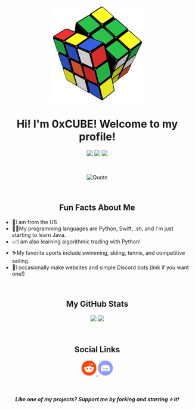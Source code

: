 <p align="center">
  <img src="images/Small-Cube.png" />
</p align="center">

<h1 align="center">Hi! I'm 0xCUBE! Welcome to my profile!</h1>
<p align="center">
 
 <img src="https://badges.pufler.dev/visits/0xCUB3/0xCUB3"/> 
 <!-- <img src="https://badges.pufler.dev/years/ritik307"/> -->
 <img src="https://badges.pufler.dev/repos/0xCUB3"/>
 <img src="https://badges.pufler.dev/commits/yearly/0xCUB3" />

</p>
<br>

<p align="center">
  <img src="https://quotes-github-readme.vercel.app/api?type=horizontal&theme=dark" alt="Quote" />
</p align="center">
<br>

<h2 align="center">Fun Facts About Me</h2>
<p>
  <ul>
    <li>🧍I am from the US</li>
    <li>👨‍💻My programming languages are Python, Swift, .sh, and I'm just starting to learn Java.</li>
    <li>📈I am also learning algorithmic trading with Python!</li>
    <li>⛷️My favorite sports include swimming, skiing, tennis, and competitive sailing.</li>
    <li>🤖I occasionally make websites and simple Discord bots (lmk if you want one!)</li>
  </ul>
</p>
<br>

<h2 align="center">My GitHub Stats</h2>
<p align = "center">
  <img  src = "https://github-readme-stats.vercel.app/api?username=0xCUB3&show_icons=true&theme=radical">
  <img src = "https://github-readme-stats.vercel.app/api/top-langs/?username=0xCUB3&theme=radical">
</p>
<br>

<h2 align="center">Social Links</h2>
<p align = "center">
  <a href="https://www.reddit.com/user/0xCUBE">
    <img src="images/reddit.png" alt="Reddit" width="40px" />
  </a>
  <a href="https://discord.gg/TtHfDAkx">
    <img src="images/Discord-Icon.png" alt="Discord" width="40px" />
  </a>
</p>
<br>

<h4 align="center"><i>Like one of my projects? Support me by forking and starring ⭐ it!</i></h4>
